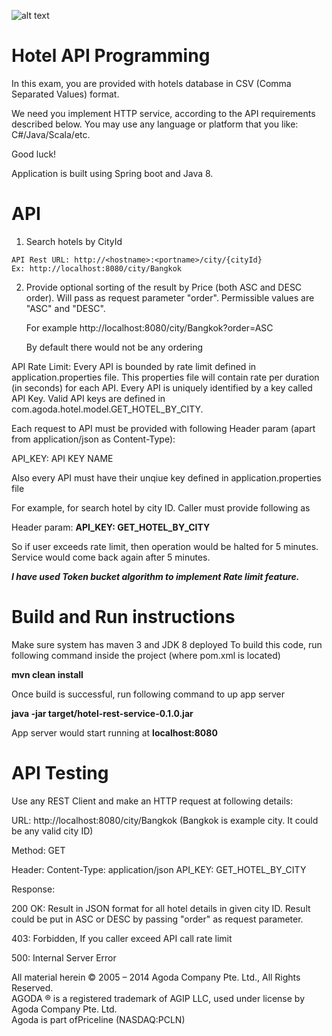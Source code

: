 ![alt text](http://cdn0.agoda.net/images/MVC/default/logo-agoda-mobile@2X.png "agoda")

Hotel API Programming
===================
In this exam, you are provided with hotels database in CSV (Comma Separated Values) format. 

We need you implement HTTP service, according to the API requirements described below.
You may use any language or platform that you like: C#/Java/Scala/etc.

Good luck!

Application is built using Spring boot and Java 8.


API
======
  1. Search hotels by CityId
    
    API Rest URL: http://<hostname>:<portname>/city/{cityId}
    Ex: http://localhost:8080/city/Bangkok
  2. Provide optional sorting of the result by Price (both ASC and DESC order).
    Will pass as request parameter "order". Permissible values are "ASC" and "DESC".
     
     For example http://localhost:8080/city/Bangkok?order=ASC
     
     By default there would not be any ordering

API Rate Limit:
Every API is bounded by rate limit defined in application.properties file.
This properties file will contain rate per duration (in seconds) for each API.
Every API is uniquely identified by a key called API Key. Valid API keys are defined in com.agoda.hotel.model.GET_HOTEL_BY_CITY.

Each request to API must be provided with following Header param (apart from application/json as Content-Type):

API_KEY: API KEY NAME

Also every API must have their unqiue key defined in application.properties file

For example, for search hotel by city ID. Caller must provide following as 

Header param:
**API_KEY: GET_HOTEL_BY_CITY**

So if user exceeds rate limit, then operation would be halted for 5 minutes. Service would come back again after 5 minutes.

**_I have used Token bucket algorithm to implement Rate limit feature._**



Build and Run instructions
===========================
Make sure system has maven 3 and JDK 8 deployed
To build this code, run following command inside the project (where pom.xml is located)
 
 **mvn clean install**
 
Once build is successful, run following command to up app server

**java -jar target/hotel-rest-service-0.1.0.jar**

App server would start running at **localhost:8080**

API Testing
===========================
Use any REST Client and make an HTTP request at following details:

URL: http://localhost:8080/city/Bangkok (Bangkok is example city. It could be any valid city ID)

Method: GET

Header: Content-Type: application/json
        API_KEY: GET_HOTEL_BY_CITY

Response:

200 OK: Result in JSON format for all hotel details in given city ID. Result could be put in ASC or DESC by passing "order" as request parameter.

403: Forbidden, If you caller exceed API call rate limit

500: Internal Server Error


All material herein © 2005 – 2014 Agoda Company Pte. Ltd., All Rights Reserved.<br />
AGODA ® is a registered trademark of AGIP LLC, used under license by Agoda Company Pte. Ltd.<br />
Agoda is part ofPriceline (NASDAQ:PCLN)<br />
